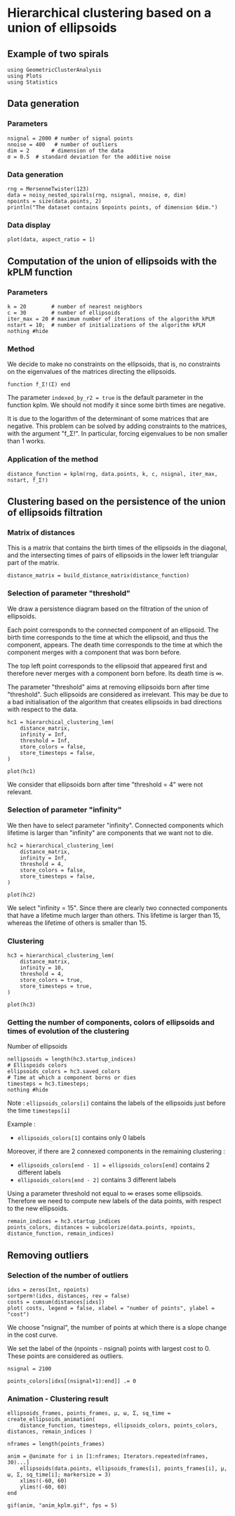 # Hierarchical clustering based on a union of ellipsoids

## Example of two spirals

````@example two_spirals
using GeometricClusterAnalysis
using Plots
using Statistics
````

## Data generation

### Parameters

````@example two_spirals
nsignal = 2000 # number of signal points
nnoise = 400   # number of outliers
dim = 2       # dimension of the data
σ = 0.5  # standard deviation for the additive noise
````

### Data generation

````@example two_spirals
rng = MersenneTwister(123)
data = noisy_nested_spirals(rng, nsignal, nnoise, σ, dim)
npoints = size(data.points, 2)
println("The dataset contains $npoints points, of dimension $dim.")
````

### Data display

````@example two_spirals
plot(data, aspect_ratio = 1)
````

## Computation of the union of ellipsoids with the kPLM function

### Parameters

````@example two_spirals
k = 20        # number of nearest neighbors
c = 30        # number of ellipsoids
iter_max = 20 # maximum number of iterations of the algorithm kPLM
nstart = 10;  # number of initializations of the algorithm kPLM
nothing #hide
````

### Method

We decide to make no constraints on the ellipsoids, that is, no constraints on the eigenvalues of the matrices directing the ellipsoids.

````@example two_spirals
function f_Σ!(Σ) end
````

The parameter `indexed_by_r2 = true` is the default parameter in the function kplm. We should not modify it since some birth times are negative.

It is due to the logarithm of the determinant of some matrices that are negative. This problem can be solved by adding constraints to the matrices, with the argument "f_Σ!". In particular, forcing eigenvalues to be non smaller than 1 works.

### Application of the method

````@example two_spirals
distance_function = kplm(rng, data.points, k, c, nsignal, iter_max, nstart, f_Σ!)
````

## Clustering based on the persistence of the union of ellipsoids filtration

### Matrix of distances

This is a matrix that contains the birth times of the ellipsoids in the diagonal, and the intersecting times of pairs of ellipsoids in the lower left triangular part of the matrix.

````@example two_spirals
distance_matrix = build_distance_matrix(distance_function)
````

### Selection of parameter "threshold"

We draw a persistence diagram based on the filtration of the union of ellipsoids.

Each point corresponds to the connected component of an ellipsoid. The birth time corresponds to the time at which the ellipsoid, and thus the component, appears. The death time corresponds to the time at which the component merges with a component that was born before.

The top left point corresponds to the ellipsoid that appeared first and therefore never merges with a component born before. Its death time is $\infty$.

The parameter "threshold" aims at removing ellipsoids born after time "threshold". Such ellipsoids are considered as irrelevant. This may be due to a bad initialisation of the algorithm that creates ellipsoids in bad directions with respect to the data.

````@example two_spirals
hc1 = hierarchical_clustering_lem(
    distance_matrix,
    infinity = Inf,
    threshold = Inf,
    store_colors = false,
    store_timesteps = false,
)

plot(hc1)
````

We consider that ellipsoids born after time "threshold = 4" were not relevant.

### Selection of parameter "infinity"

We then have to select parameter "infinity". Connected components which lifetime is larger than "infinity" are components that we want not to die.

````@example two_spirals
hc2 = hierarchical_clustering_lem(
    distance_matrix,
    infinity = Inf,
    threshold = 4,
    store_colors = false,
    store_timesteps = false,
)

plot(hc2)
````

We select "infinity = 15". Since there are clearly two connected components that have a lifetime much larger than others. This lifetime is larger than 15, whereas the lifetime of others is smaller than 15.

### Clustering

````@example two_spirals
hc3 = hierarchical_clustering_lem(
    distance_matrix,
    infinity = 10,
    threshold = 4,
    store_colors = true,
    store_timesteps = true,
)

plot(hc3)
````

### Getting the number of components, colors of ellipsoids and times of evolution of the clustering

Number of ellipsoids

````@example two_spirals
nellipsoids = length(hc3.startup_indices)
# Ellispoids colors
ellipsoids_colors = hc3.saved_colors
# Time at which a component borns or dies
timesteps = hc3.timesteps;
nothing #hide
````

Note : `ellipsoids_colors[i]` contains the labels of the ellipsoids just before the time `timesteps[i]`

Example :
- `ellipsoids_colors[1]` contains only 0 labels

Moreover, if there are 2 connexed components in the remaining clustering :
- `ellipsoids_colors[end - 1] = ellipsoids_colors[end]` contains 2 different labels
- `ellipsoids_colors[end - 2]` contains 3 different labels

Using a parameter threshold not equal to $\infty$ erases some ellipsoids.
Therefore we need to compute new labels of the data points, with respect to the new ellipsoids.

````@example two_spirals
remain_indices = hc3.startup_indices
points_colors, distances = subcolorize(data.points, npoints, distance_function, remain_indices)
````

## Removing outliers

### Selection of the number of outliers

````@example two_spirals
idxs = zeros(Int, npoints)
sortperm!(idxs, distances, rev = false)
costs = cumsum(distances[idxs])
plot( costs, legend = false, xlabel = "number of points", ylabel = "cost")
````

We choose "nsignal", the number of points at which there is a slope change in the cost curve.

We set the label of the (npoints - nsignal) points with largest cost to 0. These points are considered as outliers.

````@example two_spirals
nsignal = 2100

points_colors[idxs[(nsignal+1):end]] .= 0
````

### Animation - Clustering result

````@example two_spirals
ellipsoids_frames, points_frames, μ, ω, Σ, sq_time = create_ellipsoids_animation(
    distance_function, timesteps, ellipsoids_colors, points_colors, distances, remain_indices )

nframes = length(points_frames)

anim = @animate for i in [1:nframes; Iterators.repeated(nframes, 30)...]
    ellipsoids(data.points, ellipsoids_frames[i], points_frames[i], μ, ω, Σ, sq_time[i]; markersize = 3)
    xlims!(-60, 60)
    ylims!(-60, 60)
end

gif(anim, "anim_kplm.gif", fps = 5)
````


